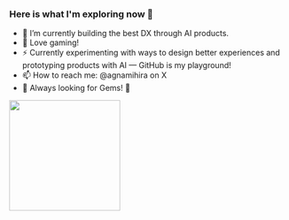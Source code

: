 ### Here is what I'm exploring now 👋


- 🔭 I’m currently building the best DX through AI products.
- 🌱 Love gaming!
- ⚡ Currently experimenting with ways to design better experiences and prototyping products with AI — GitHub is my playground! 
- 📫 How to reach me: @agnamihira on X
- 💎 Always looking for Gems! 💎

<p><img align="left" src="https://user-images.githubusercontent.com/11306075/185730258-66ba7ce4-d786-4561-af87-60f5ea48b2ba.gif" width= "200" height="200" /></p>
